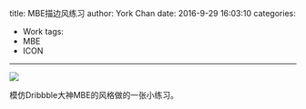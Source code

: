 title: MBE描边风练习
author: York Chan
date: 2016-9-29 16:03:10
categories:
  - Work
tags: 
  - MBE
  - ICON
---


![](http://image.psdpi.com/image/mbe/1.jpg) 

模仿Dribbble大神MBE的风格做的一张小练习。